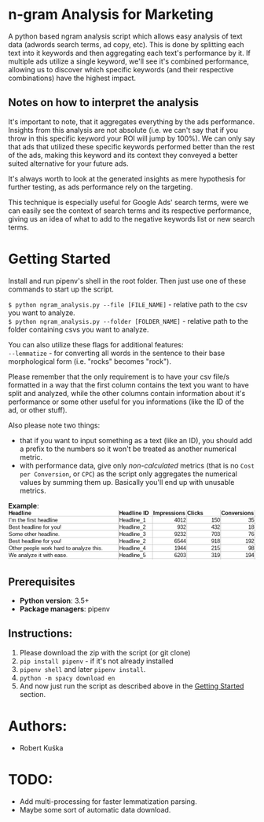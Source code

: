 # n-gram Analysis for Marketing
A python based ngram analysis script which allows easy analysis of text data (adwords search terms, ad copy, etc).
This is done by splitting each text into it keywords and then aggregating each text's performance by it. If multiple
ads utilize a single keyword, we'll see it's combined performance, allowing us to discover which specific keywords 
(and their respective combinations) have the highest impact.

## Notes on how to interpret the analysis
It's important to note, that it aggregates everything by the ads performance. Insights from this analysis are not 
absolute (i.e. we can't say that if you throw in this specific keyword your ROI will jump by 100%). We can only say
that ads that utilized these specific keywords performed better than the rest of the ads, making this keyword and 
its context they conveyed a better suited alternative for your future ads. 

It's always worth to look at the generated insights as mere hypothesis for further testing, as ads performance
rely on the targeting.

This technique is especially useful for Google Ads' search terms, were we can easily see the context of search terms
and its respective performance, giving us an idea of what to add to the negative keywords list or new search terms.

# Getting Started
Install and run pipenv's shell in the root folder. Then just use one of these commands to start up the script.

`$ python ngram_analysis.py --file [FILE_NAME]` - relative path to the csv you want to analyze.  
`$ python ngram_analysis.py --folder [FOLDER_NAME]` - relative path to the folder containing csvs you want to analyze.

You can also utilize these flags for additional features:  
`--lemmatize` - for converting all words in the sentence to their base morphological form (i.e. "rocks" becomes "rock").

Please remember that the only requirement is to have your csv file/s formatted in a way that the first column contains
the text you want to have split and analyzed, while the other columns contain information about it's performance or some other
useful for you informations (like the ID of the ad, or other stuff).

Also please note two things: 
* that if you want to input something as a text (like an ID), you should add a prefix to the numbers so it won't
be treated as another numerical metric.
* with performance data, give only *non-calculated* metrics (that is no `Cost per Conversion`, or `CPC`) as the 
script only aggregates the numerical values by summing them up. Basically you'll end up with unusable metrics.

**Example**:  
<img src="./img/input_csv_example.png" alt="Input CSV example">

## Prerequisites
* **Python version**: 3.5+ 
* **Package managers**: pipenv

## Instructions:
1. Please download the zip with the script (or git clone)
2. `pip install pipenv` - if it's not already installed
3. `pipenv shell` and later `pipenv install`.
4. `python -m spacy download en`
5. And now just run the script as described above in the [Getting Started](#getting-started) section.

# Authors:
* Robert Kuśka

# TODO:
* Add multi-processing for faster lemmatization parsing.
* Maybe some sort of automatic data download.
